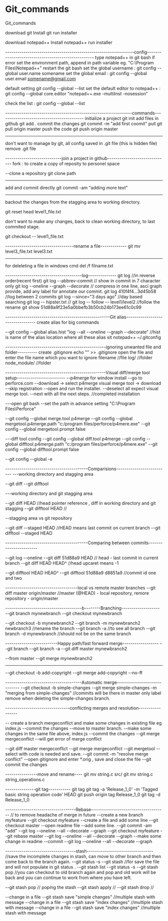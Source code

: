 # Git_commands
Git_commands

download git
Install git
run installer


download notepad++
Install notepad++
run installer

----------------------------------------------------------------config---------------------------------------------------
type  notepad++ in git bash
if error set the environment path, append in path variable eg. "C:\Program Files\Notepad++"
restart the git bash
set the global username :
  git config --global user.name somename
set the global email :
  git config --global user.email somename@gmail.com

default setting
git config --global --list
set the default editor to notepad++ : 
  git config --global core.editor "notepad++.exe -multiInst -nosession"
  
 check the list :
  git config --global --list
  
  ---------------------------------------------------------------commands------------------------------------------
  initialize a project
    git init 
  add files in github
    git add .
  commit the changes
    git commit -m "add first coomit"
  pull
    git pull origin master
  push the code
    git push origin master
    
   --------
   don't want to manage by git, all config saved in .git file (this is hidden file)
    remove .git file
    
  ----------------------------join a project in github------------------------------
  fork : to create a copy of reposity to personel space
  
--clone a repository
  git clone path
  
----------------------------------------------------------------------------------  
add and commit directly
git commit -am "adding more text"

----
backout the changes from the stagging area to working directory.

git reset head level1_file.txt

don't want to make any changes, back to clean working directory, to last commited stage.

git checkout -- level1_file.txt

----------------------------------rename a file-------------
git mv level3_file.txt level3.txt

-------------------------------------------------------------------------------------------------------------------------------
for deleleting a file in windows cmd
  del /f filname.txt
  
--------------------------------------log--------------
git log  //in reverse order(recent first)
git log --abbrev-commit   // show in commit in 7 character only
git log --oneline --graph --decorate // compress in one line, asci graph provide, add any label for annotate our commit.
git log  410f4f4...3d45b58 //log between 2 commits
git log --since="3 days ago" //day based searching
git log -- hipster.txt //
git log -- follow -- level1/level2   //follow the rename
git show  51d88a9f23e5a0bbefb3b50cb24b173ee61c0c99

----------------------------------------------------Git alias---------------------------------
  create alias for big commands
  
--git config --global alias.hist "log --all --oneline --graph --decorate"
//hist is name of the alias
location where all these alias sit
  notepad++ ~/.gitconfig
  
--------------------------------------------------ignoring unwanted file and folder----------
create .gitignore 
  echo "" >> .gitignore
open the file and enter the file name which you want to ignore
filename //file
log/ //folder
node_module/  //folder

--------------------------------------------------Visual diff/merge tool setup------------------------
--p4merge for window install
--go to perforce.com
--download -> select p4merge visual merge tool -> download
--skip registration
--open and run the installer. 
--deselect all expect visual merge tool.
--next with all the next steps.  //completed installation

---open git bash
--set the path in advance setting "C:\Program Files\Perforce"

--git config --global merge.tool p4merge
--git config --global mergetool.p4merge.path "c:/program files/perforce/p4mere.exe"
--git config --global mergetool.prompt false

---diff tool config
--git config --global diff.tool p4merge
--git config --global difftool.p4merge.path "c:/program files/perforce/p4mere.exe"
--git config --global difftool.prompt false

--git config --global -e

-----------------------------------------Comparisions--------------------------
---working directory and stagging area

--git diff
--git difftool

---working directory and git stagging area

--git diff HEAD    //head pointer reference , diff in working directory and git stagging
--git difftool HEAD  //

--stagging area vs git repository

--git diff --staged HEAD //HEAD means last commit on current branch
--git difftool --staged HEAD 

-----------------------------------------Comparing between commits-----------------------

--git log --oneline
--git diff 51d88a9 HEAD // head - last commit in current branch
--git diff HEAD HEAD^  //head upcaret means -1

--git difftool HEAD HEAD^
--git difftool 51d88a9 d8851a9  //commit id one and two

------------------------------------local vs remote master branches
--git diff master origin/master   //master (@HEAD) - local repository, remore repository - origin/master

--------------------------------------b--------Branching-------------------
--git branch mynewbranch
--git checkout mynewbranch

--git checkout -b mynewbranch2
--git branch -m mynewbranch2 newbranch3 //rename the branch
--git branch -a //to see all branch
--git branch -d mynewbranch //should not be on the same branch

--------------------------Happy path/fast forward merge------------------
--git branch
--git branch -a
--git diff master mynewbranch2

--from master
--git merge mynewbranch2

-----
--git checkout -b add-copyright
--git merge add-copyright --no-ff

--------------------------------------Automatic merge-----------------------------
--git checkout -b simple-changes
--git merge simple-changes -m "merging from simple-changes" //commits will be there in master only label remove when deleting the simple-changes branch.

--------------------------------conflicting merges and resolution-----------------


-- create a branch mergeconflict and make some changes in existing file eg index.js
--commit the changes
--move to master branch. 
--make some changes in the same file above, index.js
--commit the changes
--git merge mergeconflict
--will get error of merge conflict

--git diff master mergeconflict
--git merge mergeconflict
--git mergetool
--select with code is needed and save.
--git commit -m "resolve merge conflict"
--open gitignore and enter  *.orig , save and close the file
--git commit the changes


----------------move and rename----
git mv string.c src/
git mv string.c string_operations.c

---------------git tag-----------
git tag
git tag -a 'Release_1_0' -m 'Tagged basic string operation code' HEAD
git push origin tag Release_1_0
git tag -d Release_1_0

-----------------------------------Rebase-------------------------------------
// to remove headache of merge in future
--create a new branch myfeature
--git checkout myfeature
--create a file and add some line
--git checkout master
--open readme file
--add some line.
--git commit -am "add"
--git log --oneline --all --decorate --graph
--git checkout myfeature
--git rebase master 
--git log --oneline --all --decorate --graph
--make some change in readme
--commit
--git log --oneline --all --decorate --graph

-----------------------------------stash---------------------------------
//save the incomplete changes in stash, can move to other branch and then come back to the branch again.
--git status -s
--git stash  //for save the file and will not populate in git status .
--git stash list
--git status -s
--git stash pop //you can checkout to old branch again and pop and old work will be back and you can continue to work from where you have left.

--git stash pop // poping the stash
--git stash apply //
--git stash drop //

--change in a file 
--git stash save "simple changes"  //multiple stash with message
--change in a file 
--git stash save "index changes"   //multiple stash with message
--change in a file 
--git stash save "index changes"   //multiple stash with message
























































